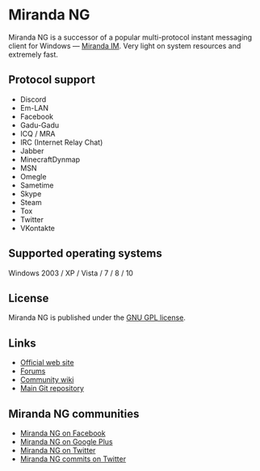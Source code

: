 # Miranda NG #

Miranda NG is a successor of a popular multi-protocol instant messaging client
for Windows — [Miranda IM][1]. Very light on system resources and extremely
fast.

## Protocol support ##

- Discord
- Em-LAN
- Facebook
- Gadu-Gadu
- ICQ / MRA
- IRC (Internet Relay Chat)
- Jabber
- MinecraftDynmap
- MSN
- Omegle
- Sametime
- Skype
- Steam
- Tox
- Twitter
- VKontakte

## Supported operating systems ##

Windows 2003 / XP / Vista / 7 / 8 / 10


## License ##

Miranda NG is published under the [GNU GPL license][2].


## Links ##

- [Official web site](https://miranda-ng.org/)
- [Forums](https://forum.miranda-ng.org/)
- [Community wiki](https://wiki.miranda-ng.org/)
- [Main Git repository](https://github.com/miranda-ng/miranda-ng)


## Miranda NG communities ##

- [Miranda NG on Facebook](https://www.facebook.com/miranda.newgen)
- [Miranda NG on Google Plus](https://plus.google.com/u/0/112395897441053008352/)
- [Miranda NG on Twitter](https://twitter.com/MirandaNewgen)
- [Miranda NG commits on Twitter](https://twitter.com/MirandaNGcommit)

[1]: https://sourceforge.net/projects/miranda/
[2]: https://www.gnu.org/licenses/gpl-2.0.html

